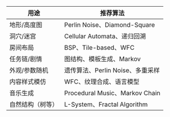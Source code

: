 |用途|推荐算法|
|---|---|
|地形/高度图|Perlin Noise、Diamond-Square|
|洞穴/迷宫|Cellular Automata、递归回溯|
|房间布局|BSP、Tile-based、WFC|
|任务链/剧情|图结构、模板生成、Markov|
|外观/参数随机|遗传算法、Perlin Noise、多重采样|
|内容样式模仿|WFC、纹理合成、语言模型|
|音乐生成|Procedural Music、Markov Chain|
|自然结构（树等）|L-System、Fractal Algorithm|